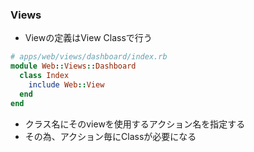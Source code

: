 ### Views

* Viewの定義はView Classで行う

```ruby
# apps/web/views/dashboard/index.rb
module Web::Views::Dashboard
  class Index
    include Web::View
  end
end
```
* クラス名にそのviewを使用するアクション名を指定する
* その為、アクション毎にClassが必要になる
